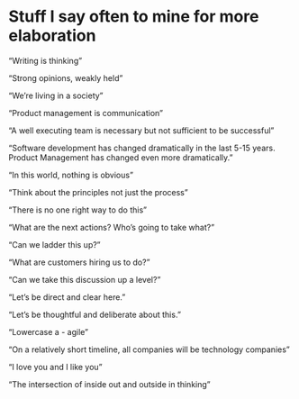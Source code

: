 # Stuff I say often to mine for more elaboration

“Writing is thinking”

“Strong opinions, weakly held”

“We’re living in a society”

“Product management is communication”

“A well executing team is necessary but not sufficient to be successful”

“Software development has changed dramatically in the last 5-15 years. Product Management has changed even more dramatically.”

“In this world, nothing is obvious”

“Think about the principles not just the process”

“There is no one right way to do this”

“What are the next actions? Who’s going to take what?”

“Can we ladder this up?”

“What are customers hiring us to do?”

“Can we take this discussion up a level?”

“Let’s be direct and clear here.”

“Let’s be thoughtful and deliberate about this.”

“Lowercase a - agile”

“On a relatively short timeline, all companies will be technology companies”

“I love you and I like you”

“The intersection of inside out and outside in thinking”

